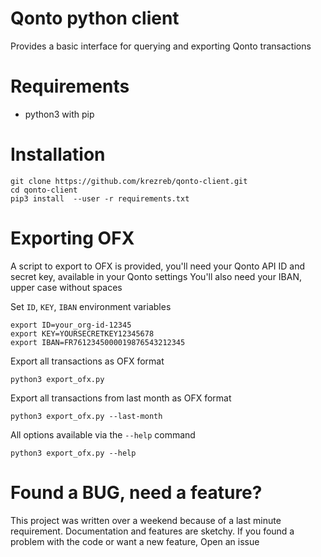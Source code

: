 # Qonto python client

Provides a basic interface for querying and exporting Qonto transactions

# Requirements

- python3 with pip


# Installation

```
git clone https://github.com/krezreb/qonto-client.git
cd qonto-client
pip3 install  --user -r requirements.txt
```

# Exporting OFX 

A script to export to OFX is provided, you'll need your Qonto API ID and secret key, available in your Qonto settings
You'll also need your IBAN, upper case without spaces

Set `ID`, `KEY`, `IBAN` environment variables

```
export ID=your_org-id-12345
export KEY=YOURSECRETKEY12345678
export IBAN=FR7612345000019876543212345
```

Export all transactions as OFX format

`python3 export_ofx.py`
  
Export all transactions from last month as OFX format

`python3 export_ofx.py --last-month`

All options available via the `--help` command
  
`python3 export_ofx.py --help`
  
# Found a BUG, need a feature?

This project was written over a weekend because of a last minute requirement.  Documentation and features are sketchy.
If you found a problem with the code or want a new feature, Open an issue

